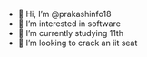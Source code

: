 - 👋 Hi, I’m @prakashinfo18
- 👀 I’m interested in software
- 🌱 I’m currently studying 11th
- 💞️ I’m looking to crack an iit seat 
